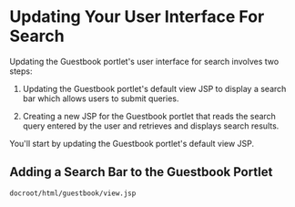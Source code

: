 # Updating Your User Interface For Search

Updating the Guestbook portlet's user interface for search involves two steps:

1. Updating the Guestbook portlet's default view JSP to display a search bar
   which allows users to submit queries.

2. Creating a new JSP for the Guestbook portlet that reads the search query
   entered by the user and retrieves and displays search results.

You'll start by updating the Guestbook portlet's default view JSP.

## Adding a Search Bar to the Guestbook Portlet

`docroot/html/guestbook/view.jsp`
